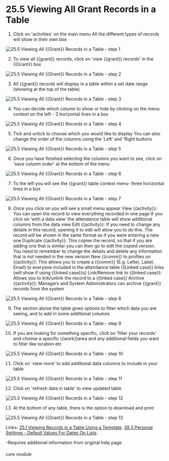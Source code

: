 # 25.5 Viewing All Grant Records in a Table

1. Click on &#039;activities&#039; on the main menu
All the different types of records will show in their own box

![25.5 Viewing All {{Grant}} Records in a Table - step 1](25.5_Viewing_All_Grant_Records_in_a_Table_im_1.png)

2. To view all {{grant}} records, click on &#039;view {{grant}} records&#039; in the {{Grant}} box

![25.5 Viewing All {{Grant}} Records in a Table - step 2](25.5_Viewing_All_Grant_Records_in_a_Table_im_2.png)

3. All {{grant}} records will display in a table within a set date range (showing at the top of the table)

![25.5 Viewing All {{Grant}} Records in a Table - step 3](25.5_Viewing_All_Grant_Records_in_a_Table_im_3.png)

4. You can decide which column to show or hide by clicking on the menu context on the left - 3 horizontal lines in a box

![25.5 Viewing All {{Grant}} Records in a Table - step 4](25.5_Viewing_All_Grant_Records_in_a_Table_im_4.png)

5. Tick and untick to choose which you would like to display
You can also change the order of the columns using the ‘Left’ and ‘Right buttons

![25.5 Viewing All {{Grant}} Records in a Table - step 5](25.5_Viewing_All_Grant_Records_in_a_Table_im_5.png)

6. Once you have finished selecting the columns you want to see, click on &#039;save column order&#039; at the bottom of the menu

![25.5 Viewing All {{Grant}} Records in a Table - step 6](25.5_Viewing_All_Grant_Records_in_a_Table_im_6.png)

7. To the left you will see the {{grant}} table context menu- three horizontal lines in a box

![25.5 Viewing All {{Grant}} Records in a Table - step 7](25.5_Viewing_All_Grant_Records_in_a_Table_im_7.png)

8. Once you click on you will see a small menu appear
View {{activity}}: You can open the record to view everything recorded in one page
If you click on ‘with a data view’ the attendance table will show additional columns from the data view
Edit {{activity}}: If you need to change any details in this record, opening it to edit will allow you to do this. The record will be shown in the same format as if you were entering a new one
Duplicate {{activity}}: This copies the record, so that if you are adding one that is similar you can then go to edit the copied version. You need to remember to change the details and delete any information that is not needed in the new version
New {{comm}} to profiles on {{activity}}: This allows you to create a {{comm}} (E.g. Letter, Label, Email) to everyone included in the attendance table
{{Linked case}} links (will show if using {{linked case}}s)
Link/Remove link to {{linked case}}: Allows you to link/unlink the record to a {{linked case}}
Archive {{activity}}: Managers and System Administrators can archive {{grant}} records from the system

![25.5 Viewing All {{Grant}} Records in a Table - step 8](25.5_Viewing_All_Grant_Records_in_a_Table_im_8.png)

9. The section above the table gives options to filter which data you are seeing, and to add in some additional columns

![25.5 Viewing All {{Grant}} Records in a Table - step 9](25.5_Viewing_All_Grant_Records_in_a_Table_im_9.png)

10. If you are looking for something specific, click on &#039;filter your records&#039; and choose a specific {{work}}area and any additional fields you want to filter like location etc

![25.5 Viewing All {{Grant}} Records in a Table - step 10](25.5_Viewing_All_Grant_Records_in_a_Table_im_10.png)

11. Click on &#039;view more&#039; to add additional data columns to include in your table

![25.5 Viewing All {{Grant}} Records in a Table - step 11](25.5_Viewing_All_Grant_Records_in_a_Table_im_11.png)

12. Click on &#039;refresh data in table&#039; to view updated table

![25.5 Viewing All {{Grant}} Records in a Table - step 12](25.5_Viewing_All_Grant_Records_in_a_Table_im_12.png)

13. At the bottom of any table, there is the option to download and print

![25.5 Viewing All {{Grant}} Records in a Table - step 13](25.5_Viewing_All_Grant_Records_in_a_Table_im_13.png)

Links:
[25.1 Viewing Records in a Table Using a Template](/help/index/p/25.1).
[39.3 Personal Settings - Default Values For Dates On Lists](/help/index/p/39.3).

-Requires additional information from original help page

###### core module
